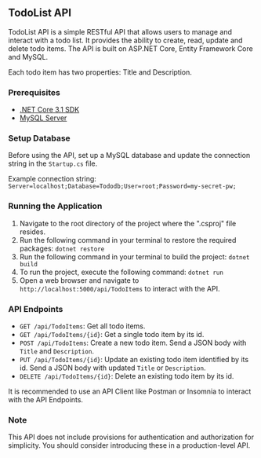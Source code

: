 ## TodoList API

TodoList API is a simple RESTful API that allows users to manage and interact with a todo list. It provides the ability to create, read, update and delete todo items. The API is built on ASP.NET Core, Entity Framework Core and MySQL.

Each todo item has two properties: Title and Description.

### Prerequisites

- [.NET Core 3.1 SDK](https://dotnet.microsoft.com/download)
- [MySQL Server](https://dev.mysql.com/downloads/installer/)

### Setup Database

Before using the API, set up a MySQL database and update the connection string in the `Startup.cs` file.

Example connection string:  
`Server=localhost;Database=Tododb;User=root;Password=my-secret-pw;`

### Running the Application

1. Navigate to the root directory of the project where the ".csproj" file resides.
2. Run the following command in your terminal to restore the required packages: `dotnet restore`
3. Run the following command in your terminal to build the project: `dotnet build`
4. To run the project, execute the following command: `dotnet run`
5. Open a web browser and navigate to `http://localhost:5000/api/TodoItems` to interact with the API.

### API Endpoints

- `GET /api/TodoItems`: Get all todo items.
- `GET /api/TodoItems/{id}`: Get a single todo item by its id.
- `POST /api/TodoItems`: Create a new todo item. Send a JSON body with `Title` and `Description`.
- `PUT /api/TodoItems/{id}`: Update an existing todo item identified by its id. Send a JSON body with updated `Title` or `Description`.
- `DELETE /api/TodoItems/{id}`: Delete an existing todo item by its id.

It is recommended to use an API Client like Postman or Insomnia to interact with the API Endpoints.

### Note
This API does not include provisions for authentication and authorization for simplicity. You should consider introducing these in a production-level API.
